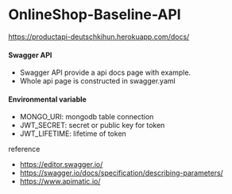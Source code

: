 # OnlineShop-Baseline-API

https://productapi-deutschkihun.herokuapp.com/docs/

#### Swagger API 

   * Swagger API provide a api docs page with example. 
   * Whole api page is constructed in swagger.yaml 

#### Environmental variable 

   * MONGO_URI: mongodb table connection
   * JWT_SECRET: secret or public key for token
   * JWT_LIFETIME: lifetime of token 


reference
* https://editor.swagger.io/
* https://swagger.io/docs/specification/describing-parameters/
* https://www.apimatic.io/
